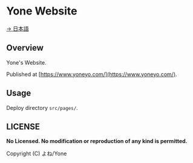 # Yone Website

[→ 日本語](./README_JP.md)

## Overview

Yone's Website.

Published at [https://www.yoneyo.com/](https://www.yoneyo.com/).

## Usage

Deploy directory `src/pages/`.

## LICENSE

**No Licensed. No modification or reproduction of any kind is permitted.**

Copyright (C) よね/Yone
